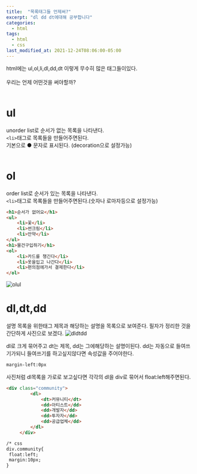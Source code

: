 ```yaml
---
title:  "목록태그들 언제써?"
excerpt: "dl dd dt에대해 공부합니다"
categories:
  - html
tags:
  - html
  - css
last_modified_at: 2021-12-24T08:06:00-05:00
---
```

html에는 ul,ol,li,dl,dd,dt 이렇게 무수히 많은 태그들이있다.
<br><br>
우리는 언제 어떤것을 써야할까?
<br><br>

# ul

unorder list로 순서가 없는 목록을 나타낸다.<br>
`<li>`태그로 목록들을 만들어주면된다.<br>
기본으로 ● 문자로 표시된다. (decoration으로 설정가능) 
<br><br>

# ol

order list로 순서가 있는 목록을 나타낸다.<br>
`<li>`태그로 목록들을 만들어주면된다.(숫자나 로마자등으로 설정가능)<br>


```html 
<h1>순서가 없어요</h1>
<ul>
    <li>꽃</li>
    <li>썬크림</li>
    <li>안약</li>
</ul>
<h1>물건구입하기</h1>
<ol>
    <li>카드를 챙긴다</li>
    <li>옷을입고 나간다</li>
    <li>편의점에가서 결제한다</li>
</ol>
```
![olul](https://user-images.githubusercontent.com/49021626/147269203-2b90d874-e440-4c9a-8c5e-e8b51d4b512d.PNG)


# dl,dt,dd
설명 목록을 위한태그
제목과 해당하는 설명을 목록으로 보여준다.
필자가 정리한 것을 간단하게 사진으로 보겠다.
![dldtdd](https://user-images.githubusercontent.com/49021626/147269251-45fae7b0-2e73-4ef9-b3ac-7ac965351949.png)

dl로 크게 묶어주고 dt는 제목, dd는 그에해당하는 설명이된다.
dd는 자동으로 들여쓰기가되니 들여쓰기를 하고싶지않다면 속성값을 주어야한다.
```html
margin-left:0px
``` 
사진처럼 dl목록을 가로로 보고싶다면 각각의 dl을 div로 묶어서 float:left해주면된다.
   ```html
   <div class="community">
            <dl>
                <dt>커뮤니티</dt>
                <dd>아티스트</dd>
                <dd>개발자</dd>
                <dd>투자자</dd>
                <dd>공급업체</dd>
            </dl>
        </div>

 /* css
div.community{
    float:left;
    margin:10px;
}
```